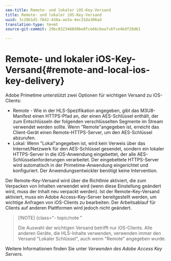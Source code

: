 ```yaml
---
seo-title: Remote- und lokaler iOS-Key-Versand
title: Remote- und lokaler iOS-Key-Versand
uuid: 3c20b1d1-f842-438a-ae3a-4ec31da306ad
translation-type: tm+mt
source-git-commit: 29bc8323460d9be0fce66cbea7c6fce46df20d61

---
```



# Remote- und lokaler iOS-Key-Versand{#remote-and-local-ios-key-delivery}

Adobe Primetime unterstützt zwei Optionen für wichtigen Versand zu iOS-Clients:

* Remote - Wie in der HLS-Spezifikation angegeben, gibt das M3U8-Manifest einen HTTPS-Pfad an, der einen AES-Schlüssel enthält, der zum Entschlüsseln der folgenden verschlüsselten Segmente im Stream verwendet werden sollte. Wenn &quot;Remote&quot;angegeben ist, erreicht das Client-Gerät einen Remote-HTTPS-Server, um den AES-Schlüssel abzurufen.
* Lokal: Wenn &quot;Lokal&quot;angegeben ist, wird kein Verweis über das Internet/Netzwerk für den AES-Schlüssel gesendet, sondern ein lokaler HTTPS-Server in die iOS-Anwendung eingebettet, der alle AES-Schlüsselanforderungen verarbeitet. Der eingebettete HTTPS-Server wird automatisch in der Primetime-Anwendung eingerichtet und konfiguriert. Der Anwendungsentwickler benötigt keine Intervention.

Der Remote-Key-Versand wird über die Richtlinie aktiviert, die zum Verpacken von Inhalten verwendet wird (wenn diese Einstellung geändert wird, muss der Inhalt neu verpackt werden). Ist der Remote-Key-Versand aktiviert, muss ein Adobe Access-Key-Server bereitgestellt werden, um wichtige Anfragen von iOS-Clients zu bearbeiten. Der Arbeitsablauf für Clients auf anderen Plattformen wird jedoch nicht geändert.

>[!NOTE] {class=&quot;- topic/note &quot;
>
>Die Auswahl der wichtigen Versand betrifft nur iOS-Clients. Alle anderen Geräte, die HLS-Inhalte verwenden, verwenden immer den Versand &quot;Lokaler Schlüssel&quot;, auch wenn &quot;Remote&quot; angegeben wurde.

Weitere Informationen finden Sie unter *Verwenden des Adobe Access Key Servers*.
